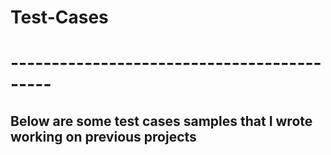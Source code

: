 # Test-Cases
# -------------------------------------------
Below are some test cases samples that I wrote working on previous projects
--------------------------
